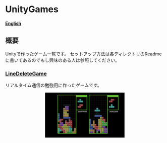 # UnityGames

**[English](README.md)**

## 概要

Unityで作ったゲーム一覧です。
セットアップ方法は各ディレクトリのReadmeに書いてあるのでもし興味のある人は参照してください。

### [LineDeleteGame](LineDeleteGame/README.ja.md)

リアルタイム通信の勉強用に作ったゲームです。

<p align="center">
    <img src="LineDeleteGame/img/teaser.png" width="50%" height="50%">
</p>
